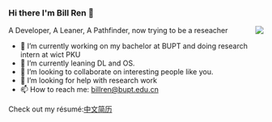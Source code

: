 ### Hi there I'm Bill Ren 👋

<img align="right" src="https://github-readme-stats.vercel.app/api?username=BillRencn&show_icons=true&icon_color=0366d6&bg_color=ffffff&hide_title=true" />
A Developer, A Leaner, A Pathfinder, now trying to be a reseacher

- 🔭 I’m currently working on my bachelor at BUPT and doing research intern at wict PKU
- 🌱 I’m currently leaning DL and OS.
- 👯 I’m looking to collaborate on interesting people like you.
- 🤔 I’m looking for help with research work
- 📫 How to reach me: billren@bupt.edu.cn

Check out my résumé:[中文简历]()
